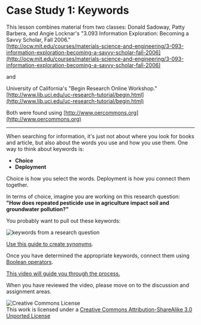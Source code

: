 # Case Study 1: Keywords

This lesson combines material from two classes:
Donald Sadoway, Patty Barbera, and Angie Locknar's "3.093 Information Exploration: Becoming a Savvy Scholar, Fall 2006."  
[http://ocw.mit.edu/courses/materials-science-and-engineering/3-093-information-exploration-becoming-a-savvy-scholar-fall-2006](http://ocw.mit.edu/courses/materials-science-and-engineering/3-093-information-exploration-becoming-a-savvy-scholar-fall-2006)

and

University of California's "Begin Research Online Workshop."  
[http://www.lib.uci.edu/uc-research-tutorial/begin.html](http://www.lib.uci.edu/uc-research-tutorial/begin.html)

Both were found using [http://www.oercommons.org](http://www.oercommons.org)

-----

When searching for information, it's just not about where you look for books and article, but also about the words you use and how you use them. One way to think about keywords is:

* **Choice**
* **Deployment**

Choice is how you select the words. Deployment is how you connect them together.

In terms of choice, imagine you are working on this research question: **"How does repeated pesticide use in agriculture impact soil and groundwater pollution?"**

You probably want to pull out these keywords:

![keywords from a research question](research_question.jpg)


[Use this guide to create synonyms](https://canvas.instructure.com/courses/815700/files/24783106).

Once you have determined the appropriate keywords, connect them using [Boolean operators](http://library.albany.edu/subject/tutorials/education/Boolean.html).

[This video will guide you through the process.](https://canvas.instructure.com/courses/815700/files/24794449)

When you have reviewed the video, please move on to the discussion and assignment areas.

![Creative Commons License](http://i.creativecommons.org/l/by-sa/3.0/88x31.png)  
This work is licensed under a [Creative Commons Attribution-ShareAlike 3.0 Unported License](http://creativecommons.org/licenses/by-sa/3.0/deed.en_US)
